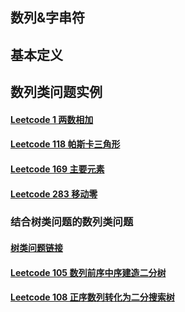 ## 数列&字串符
## 基本定义
## 数列类问题实例

#### [Leetcode 1 两数相加](https://github.com/algorithmdaybyday/Practice-an-algorithm-question-every-day/blob/master/chapter_Arrays&Strings/leetcode/twoSum.java)
#### [Leetcode 118 帕斯卡三角形](https://github.com/algorithmdaybyday/Practice-an-algorithm-question-every-day/blob/master/chapter_Arrays&Strings/leetcode/pascalTriangle.java)
#### [Leetcode 169 主要元素](https://github.com/algorithmdaybyday/Practice-an-algorithm-question-every-day/blob/master/chapter_Arrays&Strings/leetcode/majorityElement.java)
#### [Leetcode 283 移动零](https://github.com/algorithmdaybyday/Practice-an-algorithm-question-every-day/blob/master/chapter_Arrays&Strings/leetcode/moveZeros.java)
### 结合树类问题的数列类问题
#### [树类问题链接](https://github.com/algorithmdaybyday/Practice-an-algorithm-question-every-day/tree/master/chapter_Tree)
#### [Leetcode 105 数列前序中序建造二分树](https://github.com/algorithmdaybyday/Practice-an-algorithm-question-every-day/blob/master/chapter_Arrays&Strings/leetcode/sortedArrayToBST.java)
#### [Leetcode 108 正序数列转化为二分搜索树](https://github.com/algorithmdaybyday/Practice-an-algorithm-question-every-day/blob/master/chapter_Arrays&Strings/leetcode/orderBuildTree.java)
